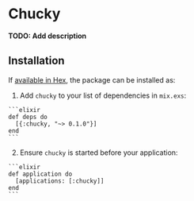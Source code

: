 # Chucky

**TODO: Add description**

## Installation

If [available in Hex](https://hex.pm/docs/publish), the package can be installed as:

  1. Add `chucky` to your list of dependencies in `mix.exs`:

    ```elixir
    def deps do
      [{:chucky, "~> 0.1.0"}]
    end
    ```

  2. Ensure `chucky` is started before your application:

    ```elixir
    def application do
      [applications: [:chucky]]
    end
    ```

